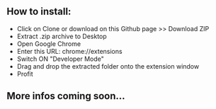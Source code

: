 ## How to install:
- Click on Clone or download on this Github page >> Download ZIP
- Extract .zip archive to Desktop
- Open Google Chrome
- Enter this URL: chrome://extensions
- Switch ON "Developer Mode"
- Drag and drop the extracted folder onto the extension window
- Profit

## More infos coming soon...

